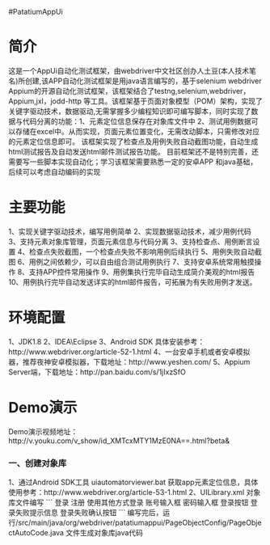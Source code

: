 #PatatiumAppUi
<h1>简介</h1>
这是一个AppUi自动化测试框架，由webdriver中文社区创办人土豆(本人技术笔名)所创建,该APP自动化测试框架是用java语言编写的，基于selenium webdriver Appium的开源自动化测试框架，该框架结合了testng,selenium,webdriver，Appium,jxl，jodd-http 等工具。该框架基于页面对象模型（POM）架构，实现了关键字驱动技术，数据驱动,无需掌握多少编程知识即可编写脚本，同时实现了数据与代码分离的功能：1、元素定位信息保存在对象库文件中 2、测试用例数据可以存储在excel中。从而实现，页面元素位置变化，无需改动脚本，只需修改对应的元素定位信息即可。
该框架实现了检查点及用例失败自动截图功能，自动生成html测试报告及自动发送html邮件测试报告功能。
目前框架还不是特别完善，还需要写一些脚本实现自动化；学习该框架需要熟悉一定的安卓APP 和java基础，后续可以考虑自动编码的实现
<h1>主要功能</h1>
1、实现关键字驱动技术，编写用例简单
2、实现数据驱动技术，减少用例代码
3、支持元素对象库管理，页面元素信息与代码分离
3、支持检查点、用例断言设置
4、检查点失败截图，一个检查点失败不影响用例后续执行
5、用例失败自动截图
6、用例之间依赖少，可以自由组合测试用例执行
7、支持安卓系统常用触摸操作
8、支持APP控件常用操作
9、用例集执行完毕自动生成简介美观的html报告
10、用例执行完毕自动发送详实的html邮件报告，可拓展为有失败用例才发送。
<h1>环境配置</h1>
1、JDK1.8
2、IDEA\Eclipse
3、Android SDK 具体安装参考：http://www.webdriver.org/article-52-1.html
4、一台安卓手机或者安卓模拟器，推荐夜神安卓模拟器，下载地址：http://www.yeshen.com/
5、Appium Server端，下载地址：http://pan.baidu.com/s/1jIxzSfO
<h1>Demo演示</h1>
Demo演示视频地址：http://v.youku.com/v_show/id_XMTcxMTY1MzE0NA==.html?beta&
<h3>一、创建对象库</h3>
1、通过Android SDK工具 uiautomatorviewer.bat 获取app元素定位信息，具体使用参考：http://www.webdriver.org/article-53-1.html
2、UILibrary.xml 对象库文件编写
```
<?xml version="1.0" encoding="UTF-8"?>
<!--整个对象库文件的根目录，管理整个项目的对象-->
<map>
    <!--管理一个页面的元素（webelement：input,select,textare,a,li等标签），一个page包含多个locator对象
    Pagename:page对象名字，格式：org.webdriver.patatiumappui.pageObject.xxxPage;最后面那位才是真正的页面名字，前面的是java对象库路径；
    另外注意，页面名字是头个单词大写；例如主页：名字定义为 org.webdriver.patatiumappui.pageObject.HomePage
    Value：页面对象的URL，可不填。
    Desc:页面对象中文描述-->
    <page pagename="org.webdriver.patatiumappui.pageObject.StartPage" value="" desc="微信APP启动首页">
        <!--管理一个页面的元素（webelement：input,select,textare,a,li等标签），一个page包含多个locator对象
        Type：定位方式，包含id,name,class,linktext,xpath,css等，定位元素的时候灵活使用，一般可以统一用xpath
        代替id,name,class，linktext的定位方式。
        Timeout：元素加载时间，有些页面元素，可能要等待一段时间才能加载过来，为了查找元素的稳定性，需加等待时间。
        Value:元素定位信息，如果是id,name,class，linktext直接把网页元素对应的这些属性值写上即可，如果是xpath定位方式，
        需要填写正确的xpath语法格式。
        Desc:元素的描述，元素的中文描述信息-->
		<locator type="id" timeout="3" value="com.tencent.mm:id/c4k"  desc="登录">登录</locator>
		<locator type="id" timeout="3" value="com.tencent.mm:id/cuh"  desc="注册">注册</locator>
	</page>
	<page pagename="org.webdriver.patatiumappui.pageObject.LoginPage" value="" desc="微信App登录页面">
	   <locator type="id" timeout="3" value="com.tencent.mm:id/b6c"  desc="使用其他方式登录">使用其他方式登录</locator>
		<locator type="id" timeout="3" value="com.tencent.mm:id/b5r"  desc="账号">账号输入框</locator>
		<locator type="id" timeout="3" value="com.tencent.mm:id/b5s"  desc="密码">密码输入框</locator>
		<locator type="id" timeout="3" value="com.tencent.mm:id/b5t"  desc="登录">登录按钮</locator>
		<locator type="id" timeout="3" value="com.tencent.mm:id/avt"  desc="失败提示信息确认按钮">登录失败提示信息</locator>
		<locator type="id" timeout="3" value="com.tencent.mm:id/bim"  desc="失败提示信息确认按钮">登录失败确认按钮</locator>
    </page>
</map>
```
编写完后，运行/src/main/java/org/webdriver/patatiumappui/PageObjectConfig/PageObjectAutoCode.java 文件生成对象库java代码